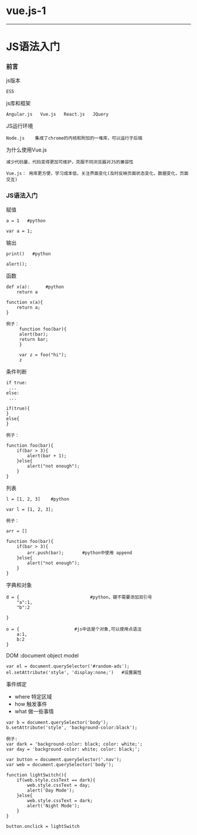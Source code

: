 # vue.js-1



---
# JS语法入门

### **前言**
js版本

```
ES5
```

js库和框架
```
Angular.js   Vue.js   React.js   JQuery
```

JS运行环境

```
Node.js    集成了chrome的内核和附加的一堆库，可以运行于后端
```

为什么使用Vue.js

```
减少代码量，代码变得更加可维护，克服不同浏览器对JS的兼容性

Vue.js： 用库更方便，学习成本低，关注界面变化(及时反映页面状态变化，数据变化，页面交互)

```
### **JS语法入门**

赋值

```
a = 1   #python

var a = 1;    
```

输出

```
print()   #python

alert();   
```

函数

```
def x(a):      #python
    return a
    
function x(a){
    return a;
}

例子：
     function foo(bar){
     alert(bar);
     return bar;
     }
     
     var z = foo("hi");
     z
```
条件判断

```
if true:
 ...
else:
 ...
 
if(true){
}
else{
}

例子：

function foo(bar){
	if(bar > 3){
		alert(bar + 1);
	}else{
		alert("not enough");
    }
}
```

列表

```
l = [1, 2, 3]    #python

var l = [1, 2, 3];

例子：

arr = []

function foo(bar){
	if(bar > 3){
		arr.push(bar);       #python中使用 append
	}else{
		alert("not enough");
    }
}
```

字典和对象

```
d = {                           #python，键不需要添加双引号
    "a":1,
    "b":2

}

o = {                     #js中这是个对象,可以使用点语法
    a:1,
    b:2
}
```

DOM   :document object model

```
var el = document.querySelector('#random-ads');
el.setAttribute('style', 'display:none;')   #设置属性
```

事件绑定

- where 特定区域
- how   触发事件
- what  做一些事情

```
var b = document.querySelector('body');
b.setAttribute('style', 'background-color:black');

例子:
var dark = 'background-color: black; color: white;';
var day = 'background-color: white; color: black;';

var button = document.querySelector('.nav');
var web = document.querySelector('body');

function lightSwitch(){
    if(web.style.cssText == dark){          
        web.style.cssText = day;
        alert('Day Mode');
    }else{
        web.style.cssText = dark;
        alert('Night Mode');
    }
}

button.onclick = lightSwitch
```
